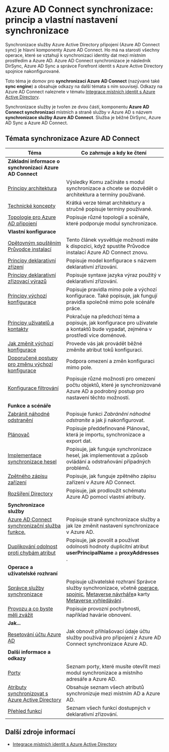 <properties
    pageTitle="Azure AD Connect synchronizace: princip a vlastní nastavení synchronizace | Microsoft Azure"
    description="Vysvětluje, jak Azure AD Connect synchronizace funguje a přizpůsobení."
    services="active-directory"
    documentationCenter=""
    authors="andkjell"
    manager="femila"
    editor=""/>

<tags
    ms.service="active-directory"
    ms.workload="identity"
    ms.tgt_pltfrm="na"
    ms.devlang="na"
    ms.topic="article"
    ms.date="08/29/2016"
    ms.author="markusvi;andkjell"/>


# <a name="azure-ad-connect-sync-understand-and-customize-synchronization"></a>Azure AD Connect synchronizace: princip a vlastní nastavení synchronizace
Synchronizace služby Azure Active Directory připojení (Azure AD Connect sync) je hlavní komponenty Azure AD Connect. Ho má na starosti všechny operace, které se vztahují k synchronizaci identity dat mezi místním prostředím a Azure AD. Azure AD Connect synchronizace je následník DirSync, Azure AD Sync a správce Forefront identit s Azure Active Directory spojnice nakonfigurované.

Toto téma je domov pro **synchronizaci Azure AD Connect** (nazývané také **sync engine**) a obsahuje odkazy na další témata s ním souvisejí. Odkazy na Azure AD Connect naleznete v tématu [Integrace místních identit s Azure Active Directory](active-directory-aadconnect.md).

Synchronizace služby je tvořen ze dvou částí, komponentu **Azure AD Connect synchronizaci** místních a straně služby v Azure AD s názvem **synchronizace služby Azure AD Connect**. Služba je běžné DirSync, Azure AD Sync a Azure AD Connect.

## <a name="azure-ad-connect-sync-topics"></a>Témata synchronizace Azure AD Connect

Téma | Co zahrnuje a kdy ke čtení
----- | -----
**Základní informace o synchronizaci Azure AD Connect** |
[Principy architektura](active-directory-aadconnectsync-understanding-architecture.md) | Výsledky Komu začínáte s modul synchronizace a chcete se dozvědět o architektura a termíny používané.
[Technické koncepty](active-directory-aadconnectsync-technical-concepts.md) | Krátká verze témat architektury a stručně popisuje termíny používané.
[Topologie pro Azure AD připojení](active-directory-aadconnect-topologies.md) | Popisuje různé topologií a scénáře, které podporuje modul synchronizace.
**Vlastní konfigurace** |
[Opětovným spuštěním Průvodce instalací](active-directory-aadconnectsync-installation-wizard.md) | Tento článek vysvětluje možnosti máte k dispozici, když spustíte Průvodce instalací Azure AD Connect znovu.
[Principy deklarativní zřízení](active-directory-aadconnectsync-understanding-declarative-provisioning.md)| Popisuje model konfigurace s názvem deklarativní zřizování.
[Principy deklarativní zřizovací výrazů](active-directory-aadconnectsync-understanding-declarative-provisioning-expressions.md) | Popisuje syntaxe jazyka výraz použitý v deklarativní zřizování.
[Principy výchozí konfigurace](active-directory-aadconnectsync-understanding-default-configuration.md)| Popisuje pravidla mimo pole a výchozí konfigurace. Také popisuje, jak fungují pravidla společně mimo pole scénáře práce.
[Principy uživatelů a kontakty](active-directory-aadconnectsync-understanding-users-and-contacts.md) | Pokračuje na předchozí téma a popisuje, jak konfigurace pro uživatele a kontaktů bude vypadat, zejména v prostředí více doménové.
[Jak změnit výchozí konfigurace](active-directory-aadconnectsync-change-the-configuration.md) | Provede vás jak provádět běžné změníte atribut toků konfiguraci.
[Doporučené postupy pro změnu výchozí konfigurace](active-directory-aadconnectsync-best-practices-changing-default-configuration.md) | Podpora omezení a změn konfiguraci mimo pole.
[Konfigurace filtrování](active-directory-aadconnectsync-configure-filtering.md) | Popisuje různé možnosti pro omezení počtu objektů, které je synchronizované Azure AD a podrobný postup pro nastavení těchto možností.
**Funkce a scénáře** |
[Zabránit náhodné odstranění](active-directory-aadconnectsync-feature-prevent-accidental-deletes.md) | Popisuje funkci *Zabránění náhodné odstraníte* a jak ji nakonfigurovat.
[Plánovač](active-directory-aadconnectsync-feature-scheduler.md) | Popisuje předdefinované Plánovač, která je importu, synchronizace a export dat.
[Implementace synchronizace hesel](active-directory-aadconnectsync-implement-password-synchronization.md) | Popisuje, jak funguje synchronizace hesel, jak implementovat a způsob ovládání a odstraňování případných problémů.
[Zpětného zápisu zařízení](active-directory-aadconnect-feature-device-writeback.md) | Popisuje, jak funguje zpětného zápisu zařízení v Azure AD Connect.
[Rozšíření Directory](active-directory-aadconnectsync-feature-directory-extensions.md) | Popisuje, jak prodloužit schématu Azure AD pomocí vlastní atributy.
**Synchronizace služby** |
[Azure AD Connect synchronizační služba funkce.](active-directory-aadconnectsyncservice-features.md) | Popisuje straně synchronizace služby a jak lze změnit nastavení synchronizace v Azure AD.
[Duplikování odolnost proti chybám atribut](active-directory-aadconnectsyncservice-duplicate-attribute-resiliency.md) | Popisuje, jak povolit a používat odolnosti hodnoty duplicitní atribut **userPrincipalName** a **proxyAddresses** .
**Operace a uživatelské rozhraní** |
[Správce služby synchronizace](active-directory-aadconnectsync-service-manager-ui.md) | Popisuje uživatelské rozhraní Správce služby synchronizace, včetně [operace](active-directory-aadconnectsync-service-manager-ui-operations.md), [spojnic](active-directory-aadconnectsync-service-manager-ui-connectors.md), [Metaverse návrháře](active-directory-aadconnectsync-service-manager-ui-mvdesigner.md)a karty [Metaverse vyhledávání](active-directory-aadconnectsync-service-manager-ui-mvsearch.md) .
[Provozu a co byste měli zvážit](active-directory-aadconnectsync-operations.md) | Popisuje provozní pochybnosti, například havárie obnovení.
**Jak...** |
[Resetování účtu Azure AD](active-directory-aadconnectsync-howto-azureadaccount.md) | Jak obnovit přihlašovací údaje účtu služby používá pro připojení z Azure AD Connect synchronizace Azure AD.
**Další informace a odkazy** |
[Porty](active-directory-aadconnect-ports.md) | Seznam porty, které musíte otevřít mezi modul synchronizace a místního adresáře a Azure AD.
[Atributy synchronizovat s Azure Active Directory](active-directory-aadconnectsync-attributes-synchronized.md) | Obsahuje seznam všech atributů synchronizuje mezi místním AD a Azure AD.
[Přehled funkcí](active-directory-aadconnectsync-functions-reference.md) | Seznam všech funkcí dostupných v deklarativní zřizování.

## <a name="additional-resources"></a>Další zdroje informací

* [Integrace místních identit s Azure Active Directory](active-directory-aadconnect.md)

